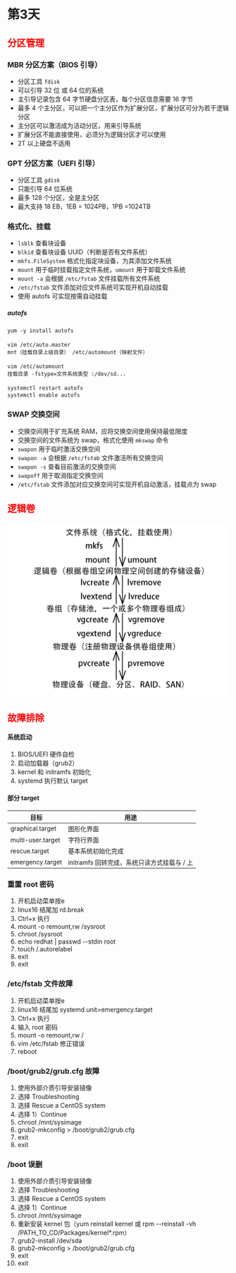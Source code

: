 # 第3天

## <font color=red>分区管理</font>

### MBR 分区方案（BIOS 引导）
* 分区工具 `fdisk`
* 可以引导 32 位 或 64 位的系统
* 主引导记录包含 64 字节硬盘分区表，每个分区信息需要 16 字节
* 最多 4 个主分区，可以把一个主分区作为扩展分区，扩展分区可分为若干逻辑分区
* 主分区可以激活成为活动分区，用来引导系统
* 扩展分区不能直接使用，必须分为逻辑分区才可以使用
* 2T 以上硬盘不适用

### GPT 分区方案（UEFI 引导）
* 分区工具 `gdisk`
* 只能引导 64 位系统
* 最多 128 个分区，全是主分区
* 最大支持 18 EB，1EB = 1024PB，1PB =1024TB

### 格式化、挂载
* `lsblk` 查看块设备
* `blkid` 查看块设备 UUID（判断是否有文件系统）
* `mkfs.FileSystem` 格式化指定块设备，为其添加文件系统
* `mount` 用于临时挂载指定文件系统，`umount` 用于卸载文件系统
* `mount -a` 会根据 `/etc/fstab` 文件挂载所有文件系统
* `/etc/fstab` 文件添加对应文件系统可实现开机自动挂载
* 使用 autofs 可实现按需自动挂载

##### autofs
```
yum -y install autofs

vim /etc/auto.master
mnt（挂载目录上级目录） /etc/automount（映射文件）

vim /etc/automount
挂载目录 -fstype=文件系统类型 :/dev/sd...

systemctl restart autofs
systemctl enable autofs
```

### SWAP 交换空间
* 交换空间用于扩充系统 RAM，应将交换空间使用保持最低限度
* 交换空间的文件系统为 swap，格式化使用 `mkswap` 命令
* `swapon` 用于临时激活交换空间
* `swapon -a` 会根据 `/etc/fstab` 文件激活所有交换空间
* `swapon -s` 查看目前激活的交换空间
* `swapoff` 用于取消指定交换空间
* `/etc/fstab` 文件添加对应交换空间可实现开机自动激活，挂载点为 swap

## <font color=red>逻辑卷</font>

![](images/lvm.png)

## <font color=red>故障排除</font>
#### 系统启动
1. BIOS/UEFI 硬件自检
2. 启动加载器（grub2）
3. kernel 和 initramfs 初始化
4. systemd 执行默认 target

#### 部分 target
| 目标 | 用途 |
| --- | --- |
| graphical.target | 图形化界面 |
| multi-user.target | 字符行界面 |
| rescue.target | 基本系统初始化完成 |
| emergency.target | initramfs 回转完成，系统只读方式挂载与 / 上 |

### 重置 root 密码
1. 开机启动菜单按e
2. linux16 结尾加 rd.break
3. Ctrl+x 执行
4. mount -o remount,rw /sysroot
5. chroot /sysroot
6. echo redhat | passwd --stdin root
7. touch /.autorelabel
8. exit
9. exit

### /etc/fstab 文件故障
1. 开机启动菜单按e
2. linux16 结尾加 systemd.unit=emergency.target
3. Ctrl+x 执行
4. 输入 root 密码
5. mount -o remount,rw /
6. vim /etc/fstab 修正错误
7. reboot

### /boot/grub2/grub.cfg 故障
1. 使用外部介质引导安装镜像
2. 选择 Troubleshooting
3. 选择 Rescue a CentOS system
4. 选择 1）Continue
5. chroot /mnt/sysimage
6. grub2-mkconfig > /boot/grub2/grub.cfg
7. exit
8. exit

### /boot 误删
1. 使用外部介质引导安装镜像
2. 选择 Troubleshooting
3. 选择 Rescue a CentOS system
4. 选择 1）Continue
5. chroot /mnt/sysimage
6. 重新安装 kernel 包（yum reinstall kernel 或 rpm --reinstall -vh /PATH_TO_CD/Packages/kernel*.rpm）
7. grub2-install /dev/sda
8. grub2-mkconfig > /boot/grub2/grub.cfg
9. exit
10. exit